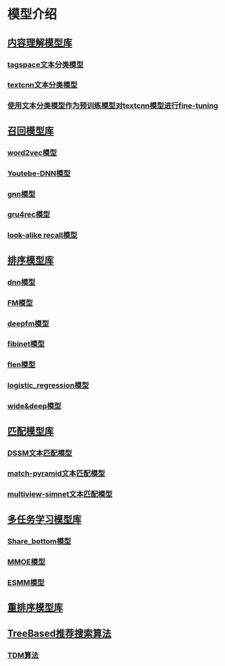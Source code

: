 # 模型介绍
## [内容理解模型库](https://github.com/PaddlePaddle/PaddleRec/blob/master/models/contentunderstanding)
### [tagspace文本分类模型](https://github.com/PaddlePaddle/PaddleRec/tree/master/models/contentunderstanding/tagspace)
### [textcnn文本分类模型](https://github.com/PaddlePaddle/PaddleRec/blob/master/models/contentunderstanding/textcnn)
### [使用文本分类模型作为预训练模型对textcnn模型进行fine-tuning](https://github.com/PaddlePaddle/PaddleRec/blob/master/models/contentunderstanding/textcnn_pretrain)

## [召回模型库](https://github.com/PaddlePaddle/PaddleRec/blob/master/models/recall)
### [word2vec模型](https://github.com/PaddlePaddle/PaddleRec/blob/master/models/recall/word2vec)
### [Youtebe-DNN模型](https://github.com/PaddlePaddle/PaddleRec/blob/master/models/recall/youtube_dnn)
### [gnn模型](https://github.com/PaddlePaddle/PaddleRec/blob/master/models/recall/gnn)
### [gru4rec模型](https://github.com/PaddlePaddle/PaddleRec/blob/master/models/recall/gru4rec)
### [look-alike recall模型](https://github.com/PaddlePaddle/PaddleRec/blob/master/models/recall/look-alike_recall)

## [排序模型库](https://github.com/PaddlePaddle/PaddleRec/blob/master/models/rank)
### [dnn模型](https://github.com/PaddlePaddle/PaddleRec/blob/master/models/rank/dnn)
### [FM模型](https://github.com/PaddlePaddle/PaddleRec/blob/master/models/rank/fm)
### [deepfm模型](https://github.com/PaddlePaddle/PaddleRec/blob/master/models/rank/deepfm)
### [fibinet模型](https://github.com/PaddlePaddle/PaddleRec/blob/master/models/rank/fibinet)
### [flen模型](https://github.com/PaddlePaddle/PaddleRec/tree/master/models/rank/flen)
### [logistic_regression模型](https://github.com/PaddlePaddle/PaddleRec/blob/master/models/rank/logistic_regression)
### [wide&deep模型](https://github.com/PaddlePaddle/PaddleRec/blob/master/models/rank/wide_deep)

## [匹配模型库](https://github.com/PaddlePaddle/PaddleRec/blob/master/models/match)
### [DSSM文本匹配模型](https://github.com/PaddlePaddle/PaddleRec/blob/master/models/match/dssm)
### [match-pyramid文本匹配模型](https://github.com/PaddlePaddle/PaddleRec/blob/master/models/match/match-pyramid)
### [multiview-simnet文本匹配模型](https://github.com/PaddlePaddle/PaddleRec/blob/master/models/match/multiview-simnet)

## [多任务学习模型库](https://github.com/PaddlePaddle/PaddleRec/blob/master/models/multitask)
### [Share_bottom模型](https://github.com/PaddlePaddle/PaddleRec/blob/master/models/multitask/share-bottom)
### [MMOE模型](https://github.com/PaddlePaddle/PaddleRec/blob/master/models/multitask/mmoe)
### [ESMM模型](https://github.com/PaddlePaddle/PaddleRec/blob/master/models/multitask/esmm)

## [重排序模型库](https://github.com/PaddlePaddle/PaddleRec/blob/master/models/rerank)

## [TreeBased推荐搜索算法](https://github.com/PaddlePaddle/PaddleRec/blob/master/models/treebased)
### [TDM算法](https://github.com/PaddlePaddle/PaddleRec/blob/master/models/treebased/tdm)